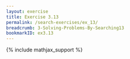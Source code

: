 ```yaml
---
layout: exercise
title: Exercise 3.13
permalink: /search-exercises/ex_13/
breadcrumb: 3-Solving-Problems-By-Searching13
bookmarkID: ex3.13
---
```


{% include mathjax_support %}
